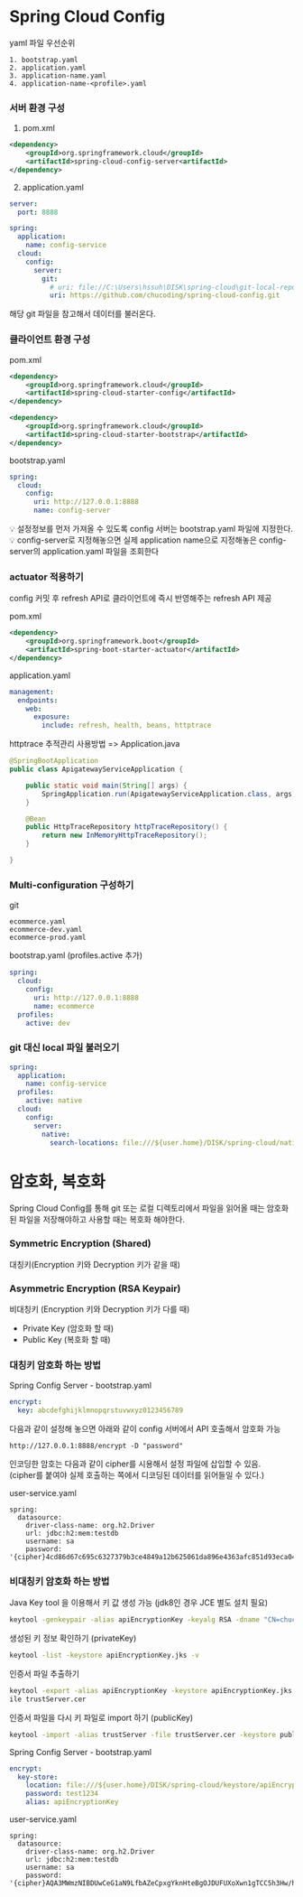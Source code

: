 # Spring Cloud Config

yaml 파일 우선순위
```
1. bootstrap.yaml
2. application.yaml
3. application-name.yaml
4. application-name-<profile>.yaml
```
### 서버 환경 구성
1. pom.xml
```xml
<dependency>
    <groupId>org.springframework.cloud</groupId>
    <artifactId>spring-cloud-config-server<artifactId>
</dependency>
```

2. application.yaml
```yaml
server:
  port: 8888

spring:
  application:
    name: config-service
  cloud:
    config:
      server:
        git:
          # uri: file://C:\Users\hssuh\DISK\spring-cloud\git-local-repo
          uri: https://github.com/chucoding/spring-cloud-config.git
```
해당 git 파일을 참고해서 데이터를 불러온다.

### 클라이언트 환경 구성
pom.xml
```xml
<dependency>
    <groupId>org.springframework.cloud</groupId>
    <artifactId>spring-cloud-starter-config</artifactId>
</dependency>

<dependency>
    <groupId>org.springframework.cloud</groupId>
    <artifactId>spring-cloud-starter-bootstrap</artifactId>
</dependency>
```

bootstrap.yaml
```yaml
spring:
  cloud:
    config:
      uri: http://127.0.0.1:8888
      name: config-server
```
💡 설정정보를 먼저 가져올 수 있도록 config 서버는 bootstrap.yaml 파일에 지정한다.
💡 config-server로 지정해놓으면 실제 application name으로 지정해놓은 config-server의 application.yaml 파일을 조회한다

### actuator 적용하기
config 커밋 후 refresh API로 클라이언트에 즉시 반영해주는 refresh API 제공

pom.xml
```xml
<dependency>
    <groupId>org.springframework.boot</groupId>
    <artifactId>spring-boot-starter-actuator</artifactId>
</dependency>
```

application.yaml
```yaml
management:
  endpoints:
    web:
      exposure:
        include: refresh, health, beans, httptrace
```

httptrace 추적관리 사용방법 => Application.java
```java
@SpringBootApplication
public class ApigatewayServiceApplication {

    public static void main(String[] args) {
        SpringApplication.run(ApigatewayServiceApplication.class, args);
    }

    @Bean
    public HttpTraceRepository httpTraceRepository() {
        return new InMemoryHttpTraceRepository();
    }

}
```

### Multi-configuration 구성하기
git
```
ecommerce.yaml
ecommerce-dev.yaml
ecommerce-prod.yaml
```

bootstrap.yaml (profiles.active 추가)
```yaml
spring:
  cloud:
    config:
      uri: http://127.0.0.1:8888
      name: ecommerce
  profiles:
    active: dev
```

### git 대신 local 파일 불러오기
```yaml
spring:
  application:
    name: config-service
  profiles:
    active: native
  cloud:
    config:
      server:
        native:
          search-locations: file:///${user.home}/DISK/spring-cloud/native-file-repo
```


# 암호화, 복호화
Spring Cloud Config를 통해 git 또는 로컬 디렉토리에서 파일을 읽어올 때는 암호화된 파일을 저장해야하고 사용할 때는 복호화 해야한다.

### Symmetric Encryption (Shared)
대칭키(Encryption 키와 Decryption 키가 같을 때)

### Asymmetric Encryption (RSA Keypair)
비대칭키 (Encryption 키와 Decryption 키가 다를 때)
- Private Key (암호화 할 때)
- Public Key (복호화 할 때)

### 대칭키 암호화 하는 방법
Spring Config Server - bootstrap.yaml
```yaml
encrypt:
  key: abcdefghijklmnopqrstuvwxyz0123456789
```

다음과 같이 설정해 놓으면 아래와 같이 config 서버에서 API 호출해서 암호화 가능
```
http://127.0.0.1:8888/encrypt -D "password"
```

인코딩한 암호는 다음과 같이 cipher를 시용해서 설정 파일에 삽입할 수 있음.  
(cipher를 붙여야 실제 호출하는 쪽에서 디코딩된 데이터를 읽어들일 수 있다.)
  
user-service.yaml
```
spring:
  datasource:
    driver-class-name: org.h2.Driver
    url: jdbc:h2:mem:testdb
    username: sa
    password: '{cipher}4cd86d67c695c6327379b3ce4849a12b625061da896e4363afc851d93eca041e'
```

### 비대칭키 암호화 하는 방법
Java Key tool 을 이용해서 키 값 생성 가능 (jdk8인 경우 JCE 별도 설치 필요)
```cmd
keytool -genkeypair -alias apiEncryptionKey -keyalg RSA -dname "CN=chucoding, OU=API Development, O=www.chucoding.com, L=Seoul, C=KR" -keypass "test1234" -keystore apiEncryptionKey.jks -storepass "test1234"
```

생성된 키 정보 확인하기 (privateKey)
```cmd
keytool -list -keystore apiEncryptionKey.jks -v
```

인증서 파일 추출하기
```cmd
keytool -export -alias apiEncryptionKey -keystore apiEncryptionKey.jks -rfc -f
ile trustServer.cer
```

인증서 파일을 다시 키 파일로 import 하기 (publicKey)
```cmd
keytool -import -alias trustServer -file trustServer.cer -keystore publicKey.jks
```

Spring Config Server - bootstrap.yaml
```yaml
encrypt:
  key-store:
    location: file:///${user.home}/DISK/spring-cloud/keystore/apiEncryptionKey.jks
    password: test1234
    alias: apiEncryptionKey
```

user-service.yaml
```
spring:
  datasource:
    driver-class-name: org.h2.Driver
    url: jdbc:h2:mem:testdb
    username: sa
    password: '{cipher}AQA3MWmzNIBDUwCeG1aN9LfbAZeCpxgYknHteBgOJDUFUXoXwn1gTCC5h3Hw/hKFMStqgzZii3YADFaEut9YHDnxYqsPRNPFJltKpgJfgyvOZ8qomRciIN7ifsmgJE/QtaobAvOtdA8GA/XO/Xxalj913rxNoD+qGDIBqOn4eNCfhxmKBYD6Xua1FL1rdEswIBmouX8mEyGqS0XOESa8pOLYpNkaMua7goXz5kt2DLpem9psQT+YPa9wm5w2PLxF3Vr0axc8Xa7wGiOF8nRugWqNZLNHI98x3SgoxGHr6NF96I7zri0OsCNICbICXdmx+SFU+O21D1S9z5sNgTuEn4mmjwYRMx0duczlpxaaodpiIRZCWno8yw44pyDlWy6U08E='
```